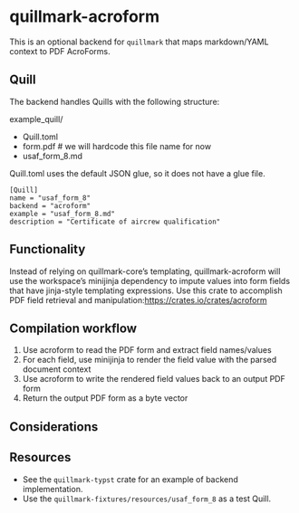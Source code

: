 # quillmark-acroform

This is an optional backend for `quillmark` that maps markdown/YAML context to PDF AcroForms.

## Quill

The backend handles Quills with the following structure:

example_quill/
- Quill.toml
- form.pdf # we will hardcode this file name for now
- usaf_form_8.md

Quill.toml uses the default JSON glue, so it does not have a glue file.
```
[Quill]
name = "usaf_form_8"
backend = "acroform"
example = "usaf_form_8.md"
description = "Certificate of aircrew qualification"
```

## Functionality

Instead of relying on quillmark-core’s templating, quillmark-acroform will use the workspace’s minijinja dependency to impute values into form fields that have jinja-style templating expressions. Use this crate to accomplish PDF field retrieval and manipulation:https://crates.io/crates/acroform

## Compilation workflow

1. Use acroform to read the PDF form and extract field names/values
2. For each field, use minijinja to render the field value with the parsed document context
3. Use acroform to write the rendered field values back to an output PDF form
4. Return the output PDF form as a byte vector

## Considerations

## Resources

- See the `quillmark-typst` crate for an example of backend implementation.
- Use the `quillmark-fixtures/resources/usaf_form_8` as a test Quill.
